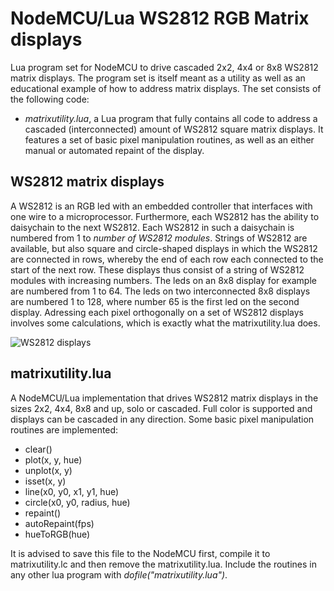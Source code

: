 # NodeMCU/Lua WS2812 RGB Matrix displays
Lua program set for NodeMCU to drive cascaded 2x2, 4x4 or 8x8 WS2812 matrix displays. The program set is itself meant as a utility as well as an educational example of how to address matrix displays. The set consists of the following code:
* _matrixutility.lua_, a Lua program that fully contains all code to address a cascaded (interconnected) amount of WS2812 square matrix displays. It features a set of basic pixel manipulation routines, as well as an either manual or automated repaint of the display.

## WS2812 matrix displays
A WS2812 is an RGB led with an embedded controller that interfaces with one wire to a microprocessor. Furthermore, each WS2812 has the ability to daisychain to the next WS2812. Each WS2812 in such a daisychain is numbered from 1 to _number of WS2812 modules_. Strings of WS2812 are available, but also square and circle-shaped displays in which the WS2812 are connected in rows, whereby the end of each row each connected to the start of the next row. These displays thus consist of a string of WS2812 modules with increasing numbers. The leds on an 8x8 display for example are numbered from 1 to 64. The leds on two interconnected 8x8 displays are numbered 1 to 128, where number 65 is the first led on the second display. Adressing each pixel orthogonally on a set of WS2812 displays involves some calculations, which is exactly what the matrixutility.lua does.  

![WS2812 displays](https://github.com/rudiniemeijer/NodeMCU-Lua-WS2812-matrix-displays/blob/master/ws2812cascadeddisplays.jpg)

## matrixutility.lua
A NodeMCU/Lua implementation that drives WS2812 matrix displays in the sizes 2x2, 4x4, 8x8 and up, solo or cascaded. Full color is supported and displays can be cascaded in any direction. Some basic pixel manipulation routines are implemented:  
* clear()
* plot(x, y, hue)
* unplot(x, y)
* isset(x, y)
* line(x0, y0, x1, y1, hue)
* circle(x0, y0, radius, hue)
* repaint()
* autoRepaint(fps)
* hueToRGB(hue)  
  
It is advised to save this file to the NodeMCU first, compile it to matrixutility.lc and then remove the matrixutility.lua. Include the routines in any other lua program with _dofile("matrixutility.lua")_.
